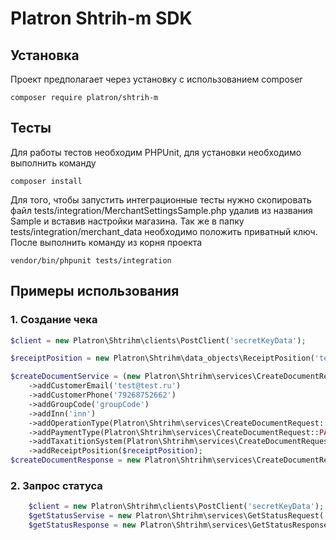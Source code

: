 Platron Shtrih-m SDK
===============
## Установка

Проект предполагает через установку с использованием composer
<pre><code>composer require platron/shtrih-m</pre></code>

## Тесты
Для работы тестов необходим PHPUnit, для установки необходимо выполнить команду
```
composer install
```
Для того, чтобы запустить интеграционные тесты нужно скопировать файл tests/integration/MerchantSettingsSample.php удалив 
из названия Sample и вставив настройки магазина. Так же в папку tests/integration/merchant_data необходимо положить приватный
ключ. После выполнить команду из корня проекта
```
vendor/bin/phpunit tests/integration
```

## Примеры использования

### 1. Создание чека

```php
$client = new Platron\Shtrihm\clients\PostClient('secretKeyData');

$receiptPosition = new Platron\Shtrihm\data_objects\ReceiptPosition('test product', 100.00, 2, Platron\Shtrihm\data_objects\ReceiptPosition::TAX_VAT10);

$createDocumentService = (new Platron\Shtrihm\services\CreateDocumentRequest($transactionId))
    ->addCustomerEmail('test@test.ru')
    ->addCustomerPhone('79268752662')
    ->addGroupCode('groupCode')
    ->addInn('inn')
    ->addOperationType(Platron\Shtrihm\services\CreateDocumentRequest::OPERATION_TYPE_BUY)
    ->addPaymentType(Platron\Shtrihm\services\CreateDocumentRequest::PAYMENT_TYPE_ELECTRON)
    ->addTaxatitionSystem(Platron\Shtrihm\services\CreateDocumentRequest::TAXATITION_SYSTEM_ESN)
    ->addReceiptPosition($receiptPosition);
$createDocumentResponse = new Platron\Shtrihm\services\CreateDocumentResponse($client->sendRequest($createDocumentService));
```

### 2. Запрос статуса 

```php
    $client = new Platron\Shtrihm\clients\PostClient('secretKeyData');
    $getStatusServise = new Platron\Shtrihm\services\GetStatusRequest('transactionId');
    $getStatusResponse = new Platron\Shtrihm\services\GetStatusResponse($client->sendRequest($getStatusServise));
```